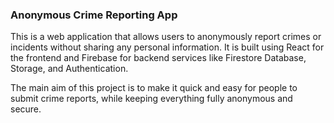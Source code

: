 ### Anonymous Crime Reporting App

This is a web application that allows users to anonymously report crimes or incidents without sharing any personal information. It is built using React for the frontend and Firebase for backend services like Firestore Database, Storage, and Authentication.

The main aim of this project is to make it quick and easy for people to submit crime reports, while keeping everything fully anonymous and secure.